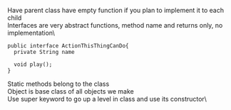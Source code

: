 Have parent class have empty function if you plan to implement it to each child\
Interfaces are very abstract functions, method name and returns only, no implementation\
```
public interface ActionThisThingCanDo{
  private String name

  void play();
}
```
Static methods belong to the class\
Object is base class of all objects we make\
Use super keyword to go up a level in class and use its constructor\

